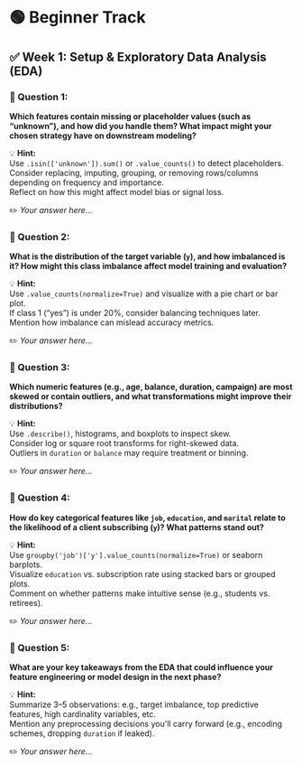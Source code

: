 # 🟢 Beginner Track

## ✅ Week 1: Setup & Exploratory Data Analysis (EDA)

### 🔑 Question 1:
**Which features contain missing or placeholder values (such as “unknown”), and how did you handle them? What impact might your chosen strategy have on downstream modeling?**  

💡 **Hint:**  
Use `.isin(['unknown']).sum()` or `.value_counts()` to detect placeholders.  
Consider replacing, imputing, grouping, or removing rows/columns depending on frequency and importance.  
Reflect on how this might affect model bias or signal loss.

✏️ *Your answer here...*


### 🔑 Question 2:
**What is the distribution of the target variable (`y`), and how imbalanced is it? How might this class imbalance affect model training and evaluation?**  

💡 **Hint:**  
Use `.value_counts(normalize=True)` and visualize with a pie chart or bar plot.  
If class 1 (“yes”) is under 20%, consider balancing techniques later.  
Mention how imbalance can mislead accuracy metrics.

✏️ *Your answer here...*


### 🔑 Question 3:
**Which numeric features (e.g., age, balance, duration, campaign) are most skewed or contain outliers, and what transformations might improve their distributions?**  

💡 **Hint:**  
Use `.describe()`, histograms, and boxplots to inspect skew.  
Consider log or square root transforms for right-skewed data.  
Outliers in `duration` or `balance` may require treatment or binning.

✏️ *Your answer here...*


### 🔑 Question 4:
**How do key categorical features like `job`, `education`, and `marital` relate to the likelihood of a client subscribing (`y`)? What patterns stand out?**  

💡 **Hint:**  
Use `groupby('job')['y'].value_counts(normalize=True)` or seaborn barplots.  
Visualize `education` vs. subscription rate using stacked bars or grouped plots.  
Comment on whether patterns make intuitive sense (e.g., students vs. retirees).

✏️ *Your answer here...*


### 🔑 Question 5:
**What are your key takeaways from the EDA that could influence your feature engineering or model design in the next phase?**  

💡 **Hint:**  
Summarize 3–5 observations: e.g., target imbalance, top predictive features, high cardinality variables, etc.  
Mention any preprocessing decisions you'll carry forward (e.g., encoding schemes, dropping `duration` if leaked).

✏️ *Your answer here...*

